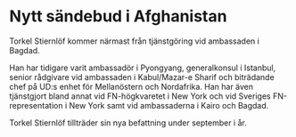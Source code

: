 # Nytt sändebud i Afghanistan

Torkel Stiernlöf kommer närmast från tjänstgöring vid ambassaden i Bagdad.

Han har tidigare varit ambassadör i Pyongyang, generalkonsul i Istanbul, senior rådgivare vid ambassaden i Kabul/Mazar-e Sharif och biträdande chef på UD:s enhet för Mellanöstern och Nordafrika. Han har även tjänstgjort bland annat vid FN-högkvaretet i New York och vid Sveriges FN-representation i New York samt vid ambassaderna i Kairo och Bagdad.

Torkel Stiernlöf tillträder sin nya befattning under september i år.
